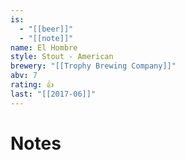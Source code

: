 ```yaml
---
is:
  - "[[beer]]"
  - "[[note]]"
name: El Hombre
style: Stout - American
brewery: "[[Trophy Brewing Company]]"
abv: 7
rating: 👍
last: "[[2017-06]]"
---
```

# Notes

